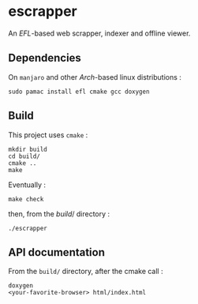 # escrapper 

An *EFL*-based web scrapper, indexer and offline viewer.

## Dependencies

On `manjaro` and other *Arch*-based linux distributions :

	sudo pamac install efl cmake gcc doxygen

## Build

This project uses `cmake` :

	mkdir build
	cd build/
	cmake ..
	make

Eventually :

	make check
	
then, from the *build*/ directory :
	
	./escrapper

## API documentation

From the `build/` directory, after the cmake call :

	doxygen
	<your-favorite-browser> html/index.html
